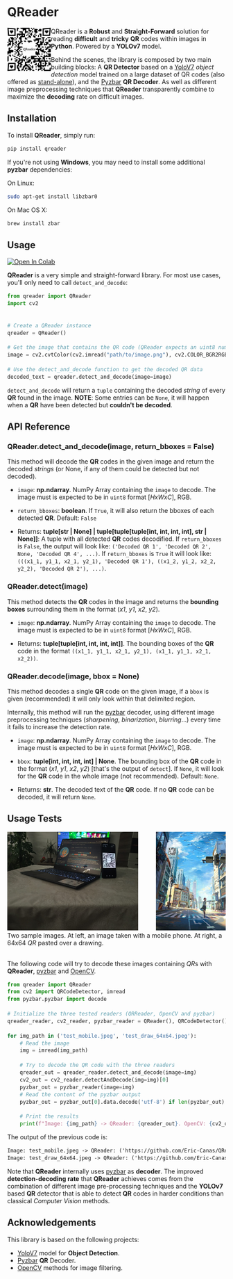 # QReader

<img alt="QReader" title="QReader" src="https://raw.githubusercontent.com/Eric-Canas/QReader/main/documentation/resources/logo.png" width="20%" align="left"> QReader is a **Robust** and **Straight-Forward** solution for reading **difficult** and **tricky** **QR** codes within images in **Python**. Powered by a **YOLOv7** model.

Behind the scenes, the library is composed by two main building blocks: A **QR Detector** based on a <a href="https://github.com/WongKinYiu/yolov7" target="_blank">YoloV7</a> _object detection_ model trained on a large dataset of QR codes (also offered as <a href="https://github.com/Eric-Canas/qrdet" target="_blank">stand-alone</a>), and the <a href="https://github.com/NaturalHistoryMuseum/pyzbar" target="_blank">Pyzbar</a> **QR Decoder**. As well as different image preprocessing techniques that **QReader** transparently combine to maximize the **decoding** rate on difficult images.
## Installation

To install **QReader**, simply run:

```bash
pip install qreader
```

If you're not using **Windows**, you may need to install some additional **pyzbar** dependencies:

On Linux:
```bash
sudo apt-get install libzbar0
```

On Mac OS X:
```bash
brew install zbar
```

## Usage
<a href="https://colab.research.google.com/github/Eric-Canas/QReader/blob/main/example.ipynb" target="_blank"><img src="https://colab.research.google.com/assets/colab-badge.svg" alt="Open In Colab" data-canonical-src="https://colab.research.google.com/assets/colab-badge.svg" style="max-width: 100%;"></a>

**QReader** is a very simple and straight-forward library. For most use cases, you'll only need to call ``detect_and_decode``:

```python
from qreader import QReader
import cv2


# Create a QReader instance
qreader = QReader()

# Get the image that contains the QR code (QReader expects an uint8 numpy array)
image = cv2.cvtColor(cv2.imread("path/to/image.png"), cv2.COLOR_BGR2RGB)

# Use the detect_and_decode function to get the decoded QR data
decoded_text = qreader.detect_and_decode(image=image)
```

``detect_and_decode`` will return a `tuple` containing the decoded _string_ of every **QR** found in the image. 
 **NOTE**: Some entries can be `None`, it will happen when a **QR** have been detected but **couldn't be decoded**.


## API Reference

### QReader.detect_and_decode(image, return_bboxes = False)

This method will decode the **QR** codes in the given image and return the decoded _strings_ (or None, if any of them could be detected but not decoded).

- ``image``: **np.ndarray**. NumPy Array containing the ``image`` to decode. The image must is expected to be in ``uint8`` format [_HxWxC_], RGB.
- ``return_bboxes``: **boolean**. If ``True``, it will also return the bboxes of each detected **QR**. Default: `False`


- Returns: **tuple[str | None] | tuple[tuple[tuple[int, int, int, int], str | None]]**: A tuple with all detected **QR** codes decodified. If ``return_bboxes`` is `False`, the output will look like: `('Decoded QR 1', 'Decoded QR 2', None, 'Decoded QR 4', ...)`. If ``return_bboxes`` is `True` it will look like: `(((x1_1, y1_1, x2_1, y2_1), 'Decoded QR 1'), ((x1_2, y1_2, x2_2, y2_2), 'Decoded QR 2'), ...)`.

### QReader.detect(image)

This method detects the **QR** codes in the image and returns the **bounding boxes** surrounding them in the format (_x1_, _y1_, _x2_, _y2_). 

- ``image``: **np.ndarray**. NumPy Array containing the ``image`` to decode. The image must is expected to be in ``uint8`` format [_HxWxC_], RGB.


- Returns: **tuple[tuple[int, int, int, int]]**. The bounding boxes of the **QR** code in the format `((x1_1, y1_1, x2_1, y2_1), (x1_1, y1_1, x2_1, x2_2))`.


### QReader.decode(image, bbox = None)

This method decodes a single **QR** code on the given image, if a ``bbox`` is given (recommended) it will only look within that delimited region.

Internally, this method will run the <a href="https://github.com/NaturalHistoryMuseum/pyzbar" target="_blank">pyzbar</a> decoder, using different image preprocessing techniques (_sharpening_, _binarization_, _blurring_...) every time it fails to increase the detection rate.

- ``image``: **np.ndarray**. NumPy Array containing the ``image`` to decode. The image must is expected to be in ``uint8`` format [_HxWxC_], RGB.
- ``bbox``: **tuple[int, int, int, int] | None**. The bounding box of the **QR** code in the format (_x1_, _y1_, _x2_, _y2_) [that's the output of `detect`]. If ``None``, it will look for the **QR** code in the whole image (not recommended). Default: ``None``.


- Returns: **str**. The decoded text of the **QR** code. If no **QR** code can be decoded, it will return ``None``.

## Usage Tests
<div><img alt="test_on_mobile" title="test_on_mobile" src="https://raw.githubusercontent.com/Eric-Canas/QReader/main/documentation/resources/test_mobile.jpeg" width="60%"><img alt="" title="QReader" src="https://raw.githubusercontent.com/Eric-Canas/QReader/main/documentation/resources/test_draw_64x64.jpeg" width="32%" align="right"></div>
<div>Two sample images. At left, an image taken with a mobile phone. At right, a 64x64 <i>QR</i> pasted over a drawing.</div>    
<br>

The following code will try to decode these images containing <i>QR</i>s with **QReader**, <a href="https://github.com/NaturalHistoryMuseum/pyzbar" target="_blank">pyzbar</a> and <a href="https://opencv.org/" target="_blank">OpenCV</a>.
```python
from qreader import QReader
from cv2 import QRCodeDetector, imread
from pyzbar.pyzbar import decode

# Initialize the three tested readers (QRReader, OpenCV and pyzbar)
qreader_reader, cv2_reader, pyzbar_reader = QReader(), QRCodeDetector(), decode

for img_path in ('test_mobile.jpeg', 'test_draw_64x64.jpeg'):
    # Read the image
    img = imread(img_path)

    # Try to decode the QR code with the three readers
    qreader_out = qreader_reader.detect_and_decode(image=img)
    cv2_out = cv2_reader.detectAndDecode(img=img)[0]
    pyzbar_out = pyzbar_reader(image=img)
    # Read the content of the pyzbar output
    pyzbar_out = pyzbar_out[0].data.decode('utf-8') if len(pyzbar_out) > 0 else ""

    # Print the results
    print(f"Image: {img_path} -> QReader: {qreader_out}. OpenCV: {cv2_out}. pyzbar: {pyzbar_out}.")
```

The output of the previous code is:

```txt
Image: test_mobile.jpeg -> QReader: ('https://github.com/Eric-Canas/QReader'). OpenCV: . pyzbar: ().
Image: test_draw_64x64.jpeg -> QReader: ('https://github.com/Eric-Canas/QReader'). OpenCV: . pyzbar: ().
```

Note that **QReader** internally uses <a href="https://github.com/NaturalHistoryMuseum/pyzbar" target="_blank">pyzbar</a> as **decoder**. The improved **detection-decoding rate** that **QReader** achieves comes from the combination of different image pre-processing techniques and the **YOLOv7** based **QR** detector that is able to detect **QR** codes in harder conditions than classical _Computer Vision_ methods.

## Acknowledgements

This library is based on the following projects:

- <a href="https://github.com/WongKinYiu/yolov7" target="_blank">YoloV7</a> model for **Object Detection**.
- <a href="https://github.com/NaturalHistoryMuseum/pyzbar" target="_blank">Pyzbar</a> **QR** Decoder.
- <a href="https://opencv.org/" target="_blank">OpenCV</a> methods for image filtering.
